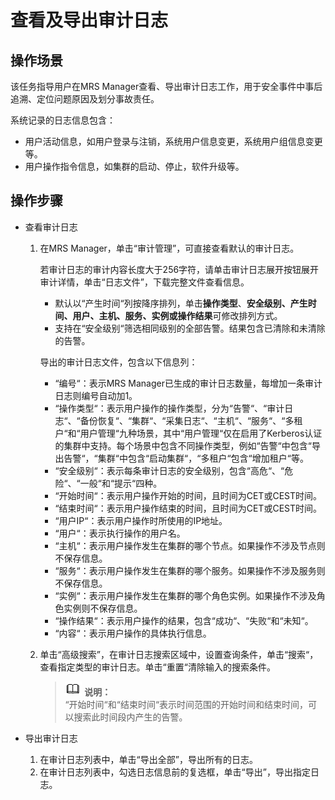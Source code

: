 # 查看及导出审计日志<a name="ZH-CN_TOPIC_0035209625"></a>

## 操作场景<a name="section586257321787"></a>

该任务指导用户在MRS Manager查看、导出审计日志工作，用于安全事件中事后追溯、定位问题原因及划分事故责任。

系统记录的日志信息包含：

-   用户活动信息，如用户登录与注销，系统用户信息变更，系统用户组信息变更等。
-   用户操作指令信息，如集群的启动、停止，软件升级等。

## 操作步骤<a name="section1990362217839"></a>

-   查看审计日志
    1.  在MRS Manager，单击“审计管理”，可直接查看默认的审计日志。

        若审计日志的审计内容长度大于256字符，请单击审计日志展开按钮展开审计详情，单击“日志文件”，下载完整文件查看信息。

        -   默认以“产生时间“列按降序排列，单击**操作类型**、**安全级别、产生时间、用户、主机、服务、实例或操作结果**可修改排列方式。
        -   支持在“安全级别“筛选相同级别的全部告警。结果包含已清除和未清除的告警。

        导出的审计日志文件，包含以下信息列：

        -   “编号“：表示MRS Manager已生成的审计日志数量，每增加一条审计日志则编号自动加1。
        -   “操作类型“：表示用户操作的操作类型，分为“告警“、“审计日志“、“备份恢复“、“集群“、“采集日志“、“主机“、“服务“、“多租户“和“用户管理“九种场景，其中“用户管理“仅在启用了Kerberos认证的集群中支持。每个场景中包含不同操作类型，例如“告警“中包含“导出告警“，“集群“中包含“启动集群“，“多租户“包含“增加租户“等。
        -   “安全级别“：表示每条审计日志的安全级别，包含“高危“、“危险“、“一般“和“提示“四种。
        -   “开始时间“：表示用户操作开始的时间，且时间为CET或CEST时间。
        -   “结束时间“：表示用户操作结束的时间，且时间为CET或CEST时间。
        -   “用户IP“：表示用户操作时所使用的IP地址。
        -   “用户“：表示执行操作的用户名。
        -   “主机“：表示用户操作发生在集群的哪个节点。如果操作不涉及节点则不保存信息。
        -   “服务“：表示用户操作发生在集群的哪个服务。如果操作不涉及服务则不保存信息。
        -   “实例“：表示用户操作发生在集群的哪个角色实例。如果操作不涉及角色实例则不保存信息。
        -   “操作结果“：表示用户操作的结果，包含“成功“、“失败“和“未知“。
        -   “内容“：表示用户操作的具体执行信息。

    2.  单击“高级搜索”，在审计日志搜索区域中，设置查询条件，单击“搜索“，查看指定类型的审计日志。单击“重置“清除输入的搜索条件。

        >![](public_sys-resources/icon-note.gif) **说明：**   
        >“开始时间“和“结束时间“表示时间范围的开始时间和结束时间，可以搜索此时间段内产生的告警。  


-   导出审计日志
    1.  在审计日志列表中，单击“导出全部”，导出所有的日志。
    2.  在审计日志列表中，勾选日志信息前的复选框，单击“导出”，导出指定日志。


